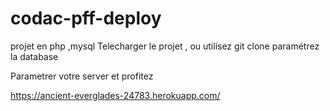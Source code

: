 # codac-pff-deploy
projet en php ,mysql
Telecharger  le projet , ou utilisez git clone
paramétrez la database 


Parametrer votre server et profitez  

https://ancient-everglades-24783.herokuapp.com/